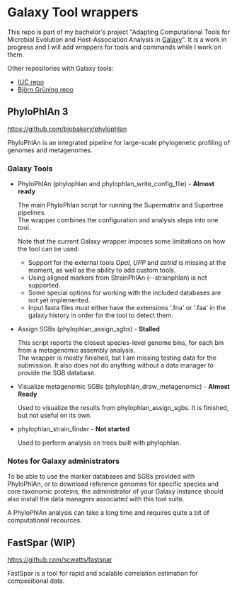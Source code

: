 # Galaxy Tool wrappers

This repo is part of my bachelor's project "Adapting Computational Tools for Microbial Evolution and Host-Association Analysis in [Galaxy](https://github.com/galaxyproject/galaxy)".
It is a work in progress and I will add wrappers for tools and commands while I work on them.

Other repositories with Galaxy tools:

 * [IUC repo](https://github.com/galaxyproject/tools-iuc)
 * [Björn Grüning repo](https://github.com/bgruening/galaxytools)

## PhyloPhlAn 3

https://github.com/biobakery/phylophlan

PhyloPhlAn is an integrated pipeline for large-scale phylogenetic profiling of genomes and metagenomes.

### Galaxy Tools

- PhyloPhlAn (phylophlan and phylophlan_write_config_file) - **Almost ready**

  The main PhyloPhlan script for running the Supermatrix and Supertree pipelines.  
  The wrapper combines the configuration and analysis steps into one tool.
  
  Note that the current Galaxy wrapper imposes some limitations on how the tool can be used:
  - Support for the external tools *Opal*, *UPP* and *astrid* is missing at the moment, as well as the ability to add custom tools.
  - Using aligned markers from StrainPhlAn (--strainphlan) is not supported.
  - Some special options for working with the included databases are not yet implemented.
  - Input fasta files must either have the extensions '.fna' or '.faa' in the galaxy history in order for the tool to detect them.

- Assign SGBs (phylophlan_assign_sgbs) - **Stalled**
  
  This script reports the closest species-level genome bins, for each bin from a metagenomic assembly analysis.  
  The wrapper is mostly finished, but I am missing testing data for the submission. It also does not do anything without a data manager to provide the SGB database.

- Visualize metagenomic SGBs (phylophlan_draw_metagenomic) - **Almost Ready**
  
  Used to visualize the results from phylophlan_assign_sgbs. It is finished, but not useful on its own.

- phylophlan_strain_finder - **Not started**
  
  Used to perform analysis on trees built with phylophlan.

### Notes for Galaxy administrators

To be able to use the marker databases and SGBs provided with PhyloPhlAn, 
or to download reference genomes for specific species and core taxonomic proteins,
the administrator of your Galaxy instance should also install the data managers associated with this tool suite.

A PhyloPhlAn analysis can take a long time and requires quite a bit of computational recources.

## FastSpar (WIP)

https://github.com/scwatts/fastspar

FastSpar is a tool for rapid and scalable correlation estimation for compositional data.
